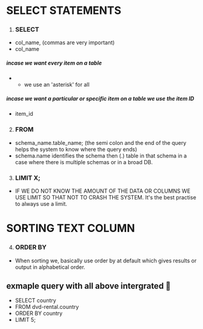 # SELECT STATEMENTS
1. ### SELECT
- col_name, (commas are very important)
- col_name

##### incase we want every item on a table
- * we use an 'asterisk' for all
##### incase we want a particular or specific item on a table we use the item ID
- item_id

2. ### FROM 
- schema_name.table_name; (the semi colon and the end of the query helps the system to know where the query ends)
- schema.name identifies the schema then (.) table in that schema in a case where there is multiple schemas or in a broad DB.

3. ### LIMIT X; 
- IF WE DO NOT KNOW THE AMOUNT OF THE DATA OR COLUMNS WE USE LIMIT SO THAT NOT TO CRASH THE SYSTEM. It's the best practise to always use a limit.

# SORTING TEXT COLUMN
4. ### ORDER BY
- When sorting we, basically use order by at default which gives results or output in alphabetical order.

## exmaple query with all above intergrated 📧
- SELECT country
- FROM dvd-rental.country
- ORDER BY country
- LIMIT 5;
